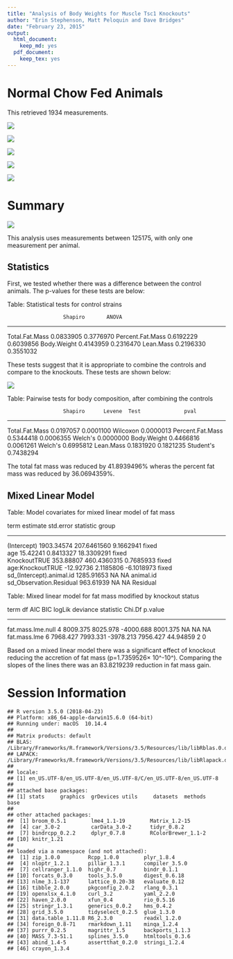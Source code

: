```yaml
---
title: "Analysis of Body Weights for Muscle Tsc1 Knockouts"
author: "Erin Stephenson, Matt Peloquin and Dave Bridges"
date: "February 23, 2015"
output:
  html_document:
    keep_md: yes
  pdf_document:
    keep_tex: yes
---
```





# Normal Chow Fed Animals



This retrieved 1934 measurements.

![](figures/scatterplot-Body-weight-1.png)<!-- -->

![](figures/scatterplot-lean-mass-1.png)<!-- -->

![](figures/scatterplot-fat-mass-1.png)<!-- -->

![](figures/scatterplot-fat-mass-weekly-1.png)<!-- -->

![](figures/scatterplot-lean-mass-weekly-1.png)<!-- -->

# Summary

![](figures/summary-1.png)<!-- -->

This analysis uses measurements between 125175, with only one measurement per animal.

## Statistics

First, we tested whether there was a difference between the control animals.  The p-values for these tests are below:


Table: Statistical tests for control strains

                      Shapiro       ANOVA
-----------------  ----------  ----------
Total.Fat.Mass      0.0833905   0.3776970
Percent.Fat.Mass    0.6192229   0.6039856
Body.Weight         0.4143959   0.2316470
Lean.Mass           0.2196330   0.3551032

These tests suggest that it is appropriate to combine the controls and compare to the knockouts.  These tests are shown below:

![](figures/ko-statistics-1.png)<!-- -->

Table: Pairwise tests for body composition, after combining the controls

                      Shapiro      Levene  Test              pval
-----------------  ----------  ----------  ----------  ----------
Total.Fat.Mass      0.0197057   0.0001100  Wilcoxon     0.0000013
Percent.Fat.Mass    0.5344418   0.0006355  Welch's      0.0000000
Body.Weight         0.4466816   0.0061261  Welch's      0.6995812
Lean.Mass           0.1831920   0.1821235  Student's    0.7438294

The total fat mass was reduced by 41.8939496% wheras the percent fat mass was reduced by 36.0694359%.

## Mixed Linear Model


Table: Model covariates for mixed linear model of fat mass

term                          estimate     std.error    statistic  group     
-------------------------  -----------  ------------  -----------  ----------
(Intercept)                 1903.34574   207.6461560    9.1662941  fixed     
age                           15.42241     0.8413327   18.3309291  fixed     
KnockoutTRUE                 353.88807   460.4360315    0.7685933  fixed     
age:KnockoutTRUE             -12.92736     2.1185806   -6.1018973  fixed     
sd_(Intercept).animal.id    1285.91653            NA           NA  animal.id 
sd_Observation.Residual      963.61939            NA           NA  Residual  



Table: Mixed linear model for fat mass modified by knockout status

term                 df        AIC        BIC      logLik   deviance   statistic   Chi.Df   p.value
------------------  ---  ---------  ---------  ----------  ---------  ----------  -------  --------
fat.mass.lme.null     4   8009.375   8025.978   -4000.688   8001.375          NA       NA        NA
fat.mass.lme          6   7968.427   7993.331   -3978.213   7956.427    44.94859        2         0

Based on a mixed linear model there was a significant effect of knockout reducing the accretion of fat mass (p=1.7359526&times; 10^-10^).  Comparing the slopes of the lines there was an 83.8219239 reduction in fat mass gain.

# Session Information

```
## R version 3.5.0 (2018-04-23)
## Platform: x86_64-apple-darwin15.6.0 (64-bit)
## Running under: macOS  10.14.4
## 
## Matrix products: default
## BLAS: /Library/Frameworks/R.framework/Versions/3.5/Resources/lib/libRblas.0.dylib
## LAPACK: /Library/Frameworks/R.framework/Versions/3.5/Resources/lib/libRlapack.dylib
## 
## locale:
## [1] en_US.UTF-8/en_US.UTF-8/en_US.UTF-8/C/en_US.UTF-8/en_US.UTF-8
## 
## attached base packages:
## [1] stats     graphics  grDevices utils     datasets  methods   base     
## 
## other attached packages:
##  [1] broom_0.5.1        lme4_1.1-19        Matrix_1.2-15     
##  [4] car_3.0-2          carData_3.0-2      tidyr_0.8.2       
##  [7] bindrcpp_0.2.2     dplyr_0.7.8        RColorBrewer_1.1-2
## [10] knitr_1.21        
## 
## loaded via a namespace (and not attached):
##  [1] zip_1.0.0         Rcpp_1.0.0        plyr_1.8.4       
##  [4] nloptr_1.2.1      pillar_1.3.1      compiler_3.5.0   
##  [7] cellranger_1.1.0  highr_0.7         bindr_0.1.1      
## [10] forcats_0.3.0     tools_3.5.0       digest_0.6.18    
## [13] nlme_3.1-137      lattice_0.20-38   evaluate_0.12    
## [16] tibble_2.0.0      pkgconfig_2.0.2   rlang_0.3.1      
## [19] openxlsx_4.1.0    curl_3.2          yaml_2.2.0       
## [22] haven_2.0.0       xfun_0.4          rio_0.5.16       
## [25] stringr_1.3.1     generics_0.0.2    hms_0.4.2        
## [28] grid_3.5.0        tidyselect_0.2.5  glue_1.3.0       
## [31] data.table_1.11.8 R6_2.3.0          readxl_1.2.0     
## [34] foreign_0.8-71    rmarkdown_1.11    minqa_1.2.4      
## [37] purrr_0.2.5       magrittr_1.5      backports_1.1.3  
## [40] MASS_7.3-51.1     splines_3.5.0     htmltools_0.3.6  
## [43] abind_1.4-5       assertthat_0.2.0  stringi_1.2.4    
## [46] crayon_1.3.4
```
